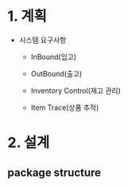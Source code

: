 # 1. 계획

- 시스템 요구사항
    - InBound(입고)

    - OutBound(출고)

    - Inventory Control(재고 관리)

    - Item Trace(상품 추적)

# 2. 설계

## package structure